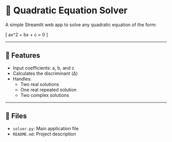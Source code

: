 # 🧮 Quadratic Equation Solver

A simple Streamlit web app to solve any quadratic equation of the form:

\[
ax^2 + bx + c = 0
\]

---

## 🚀 Features

- Input coefficients: a, b, and c
- Calculates the discriminant (Δ)
- Handles:
  - Two real solutions
  - One real repeated solution
  - Two complex solutions

---

## 📁 Files

- `solver.py`: Main application file
- `README.md`: Project description
